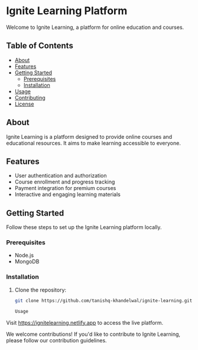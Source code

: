 # Ignite Learning Platform

Welcome to Ignite Learning, a platform for online education and courses.

## Table of Contents
- [About](#about)
- [Features](#features)
- [Getting Started](#getting-started)
  - [Prerequisites](#prerequisites)
  - [Installation](#installation)
- [Usage](#usage)
- [Contributing](#contributing)
- [License](#license)

## About

Ignite Learning is a platform designed to provide online courses and educational resources. It aims to make learning accessible to everyone.

## Features

- User authentication and authorization
- Course enrollment and progress tracking
- Payment integration for premium courses
- Interactive and engaging learning materials

## Getting Started

Follow these steps to set up the Ignite Learning platform locally.

### Prerequisites

- Node.js
- MongoDB

### Installation

1. Clone the repository:

   ```bash
   git clone https://github.com/tanishq-khandelwal/ignite-learning.git

   Usage
Visit https://ignitelearning.netlify.app to access the live platform.


We welcome contributions! If you'd like to contribute to Ignite Learning, please follow our contribution guidelines.
